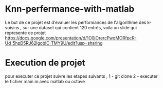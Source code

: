 # Knn-perfermance-with-matlab
Le but de ce projet est d'evaluer les performances de l'algorithme des k-voisins , sur une dataset qui contient 120 entrés,
voila un slide qui represente ce projet 
https://docs.google.com/presentation/d/1O0jOrercPwoMORfpcR-Ud_5hpD5RJ62IgobIC-TMY9U/edit?usp=sharing
# Execution de projet
pour executer ce projet  suivre les etapes suivants , 
1 -  git clone 
2 - executer le fichier main.m avec matlab ou octave

